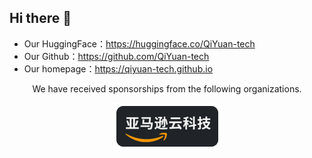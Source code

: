 ## Hi there 👋

<!--

**Here are some ideas to get you started:**

🙋‍♀️ A short introduction - what is your organization all about?
🌈 Contribution guidelines - how can the community get involved?
👩‍💻 Useful resources - where can the community find your docs? Is there anything else the community should know?
🍿 Fun facts - what does your team eat for breakfast?
🧙 Remember, you can do mighty things with the power of [Markdown](https://docs.github.com/github/writing-on-github/getting-started-with-writing-and-formatting-on-github/basic-writing-and-formatting-syntax)
-->

- Our HuggingFace：https://huggingface.co/QiYuan-tech
- Our Github：https://github.com/QiYuan-tech
- Our homepage：https://qiyuan-tech.github.io

<center>
  <p>We have received sponsorships from the following organizations.</p>
  <a href="https://www.amazonaws.cn/startups/"><img src="./assets/aws.png"></a>
</center>
